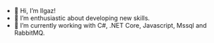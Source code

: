 - 👋 Hi, I’m Ilgaz!
- 👀 I’m enthusiastic about developing new skills.
- 🌱 I’m currently working with C#, .NET Core, Javascript, Mssql and RabbitMQ.
<!---
senyuzilgaz/senyuzilgaz is a ✨ special ✨ repository because its `README.md` (this file) appears on your GitHub profile.
You can click the Preview link to take a look at your changes.
--->
